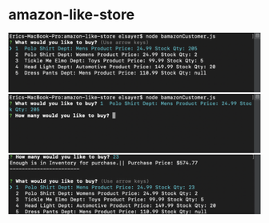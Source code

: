 # amazon-like-store

![open](/assets/bamazon1.png)
![second](/assets/bamazon2.png)
![final](/assets/bamazon3.png)
